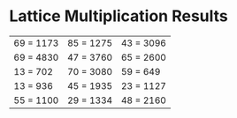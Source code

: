 # Lattice Multiplication Results

|   |   |   |
|---|---|---|
| 69 = 1173 | 85 = 1275 | 43 = 3096 |
| 69 = 4830 | 47 = 3760 | 65 = 2600 |
| 13 = 702 | 70 = 3080 | 59 = 649 |
| 13 = 936 | 45 = 1935 | 23 = 1127 |
| 55 = 1100 | 29 = 1334 | 48 = 2160 |

